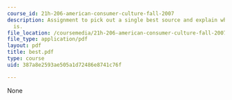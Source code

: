 ```yaml
---
course_id: 21h-206-american-consumer-culture-fall-2007
description: Assignment to pick out a single best source and explain what its significance
  is.
file_location: /coursemedia/21h-206-american-consumer-culture-fall-2007/387a8e2593ae505a1d72486e8741c76f_best.pdf
file_type: application/pdf
layout: pdf
title: best.pdf
type: course
uid: 387a8e2593ae505a1d72486e8741c76f

---
```

None